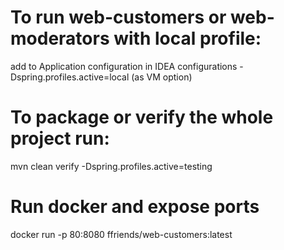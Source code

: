 # To run web-customers or web-moderators with **local** profile:
add to Application configuration in IDEA configurations -Dspring.profiles.active=local (as VM option)

# To package or verify the whole project run:
mvn clean verify -Dspring.profiles.active=testing

# Run docker and expose ports

docker run -p 80:8080 ffriends/web-customers:latest
